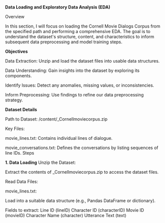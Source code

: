 **Data Loading and Exploratory Data Analysis (EDA)**

Overview

In this section, I will focus on loading the Cornell Movie Dialogs Corpus from the specified path and performing a comprehensive EDA. The goal is to understand the dataset's structure, content, and characteristics to inform subsequent data preprocessing and model training steps.

**Objectives**

Data Extraction: Unzip and load the dataset files into usable data structures.

Data Understanding: Gain insights into the dataset by exploring its components.

Identify Issues: Detect any anomalies, missing values, or inconsistencies.

Inform Preprocessing: Use findings to refine our data preprocessing strategy.

**Dataset Details**

Path to Dataset: /content/_Cornellmoviecorpus.zip

Key Files:

movie_lines.txt: Contains individual lines of dialogue.

movie_conversations.txt: Defines the conversations by listing sequences of line IDs.
Steps

**1. Data Loading**
Unzip the Dataset:

Extract the contents of _Cornellmoviecorpus.zip to access the dataset files.

Read Data Files:

movie_lines.txt:

Load into a suitable data structure (e.g., Pandas DataFrame or dictionary).

Fields to extract:
Line ID (lineID)
Character ID (characterID)
Movie ID (movieID)
Character Name (character)
Utterance Text (text)

movie_conversations.txt:
Load into a data structure that maps conversations.

Fields to extract:

Character 1 ID
Character 2 ID
Movie ID
List of Utterance IDs

**2. Data Mapping and Merging**

Create Line Dictionary:
Map each lineID to its corresponding text.

Construct Conversations:

Use the list of lineIDs in movie_conversations.txt to build conversations.

Each conversation will be a sequence of utterances mapped from lineIDs to text.

**3. Exploratory Data Analysis**

3.1. Understanding Conversation Structures

Conversation Lengths:

Analyze the number of exchanges per conversation.

Compute statistics:

Total Conversations: Number of conversations in the dataset.

Average Length: Average number of exchanges per conversation.

Distribution: Frequency distribution of conversation lengths.

3.2. Character and Movie Analysis
Most Active Characters:

Identify characters with the most lines.

Character Interactions:
Analyze which character pairs have the most conversations.

Movie Distribution:
Determine how dialogues are distributed across different movies.

3.3. Utterance Analysis
Utterance Lengths:

Calculate the length of each utterance in terms of words and characters.

Analyze the distribution of utterance lengths.

Vocabulary Analysis:
Build a vocabulary of all unique words.

Identify the most frequent words and phrases.

Compute vocabulary size.

3.4. Data Quality Checks

Missing Values:
Check for any missing or null values in movie_lines.txt and movie_conversations.txt.

Duplicate Entries:
Identify any duplicate lines or conversations.

Language Consistency:
Ensure all utterances are in English.

Special Characters and Encoding:
Detect any unusual characters or encoding issues.

**4. Visualization**

Conversation Lengths:
Plot a histogram to visualize the distribution of conversation lengths.

Utterance Lengths:
Create a histogram or box plot of utterance lengths.


Word Frequency:
Generate a word cloud of the most frequent words.

Character Activity:
Bar chart showing the top characters by the number of lines spoken.

Interaction Networks (Optional):
Visualize character interactions using network graphs.

